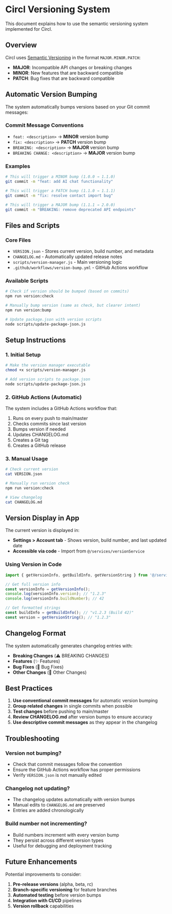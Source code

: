 # Circl Versioning System

This document explains how to use the semantic versioning system implemented for Circl.

## Overview

Circl uses [Semantic Versioning](https://semver.org/) in the format `MAJOR.MINOR.PATCH`:

- **MAJOR**: Incompatible API changes or breaking changes
- **MINOR**: New features that are backward compatible
- **PATCH**: Bug fixes that are backward compatible

## Automatic Version Bumping

The system automatically bumps versions based on your Git commit messages:

### Commit Message Conventions

- `feat: <description>` → **MINOR** version bump
- `fix: <description>` → **PATCH** version bump  
- `BREAKING: <description>` → **MAJOR** version bump
- `BREAKING CHANGE: <description>` → **MAJOR** version bump

### Examples

```bash
# This will trigger a MINOR bump (1.0.0 → 1.1.0)
git commit -m "feat: add AI chat functionality"

# This will trigger a PATCH bump (1.1.0 → 1.1.1)
git commit -m "fix: resolve contact import bug"

# This will trigger a MAJOR bump (1.1.1 → 2.0.0)
git commit -m "BREAKING: remove deprecated API endpoints"
```

## Files and Scripts

### Core Files

- `VERSION.json` - Stores current version, build number, and metadata
- `CHANGELOG.md` - Automatically updated release notes
- `scripts/version-manager.js` - Main versioning logic
- `.github/workflows/version-bump.yml` - GitHub Actions workflow

### Available Scripts

```bash
# Check if version should be bumped (based on commits)
npm run version:check

# Manually bump version (same as check, but clearer intent)
npm run version:bump

# Update package.json with version scripts
node scripts/update-package-json.js
```

## Setup Instructions

### 1. Initial Setup

```bash
# Make the version manager executable
chmod +x scripts/version-manager.js

# Add version scripts to package.json
node scripts/update-package-json.js
```

### 2. GitHub Actions (Automatic)

The system includes a GitHub Actions workflow that:

1. Runs on every push to main/master
2. Checks commits since last version
3. Bumps version if needed
4. Updates CHANGELOG.md
5. Creates a Git tag
6. Creates a GitHub release

### 3. Manual Usage

```bash
# Check current version
cat VERSION.json

# Manually run version check
npm run version:check

# View changelog
cat CHANGELOG.md
```

## Version Display in App

The current version is displayed in:

- **Settings > Account tab** - Shows version, build number, and last updated date
- **Accessible via code** - Import from `@/services/versionService`

### Using Version in Code

```typescript
import { getVersionInfo, getBuildInfo, getVersionString } from '@/services/versionService';

// Get full version info
const versionInfo = getVersionInfo();
console.log(versionInfo.version); // "1.2.3"
console.log(versionInfo.buildNumber); // 42

// Get formatted strings
const buildInfo = getBuildInfo(); // "v1.2.3 (Build 42)"
const version = getVersionString(); // "1.2.3"
```

## Changelog Format

The system automatically generates changelog entries with:

- **Breaking Changes** (⚠️ BREAKING CHANGES)
- **Features** (✨ Features)  
- **Bug Fixes** (🐛 Bug Fixes)
- **Other Changes** (🔧 Other Changes)

## Best Practices

1. **Use conventional commit messages** for automatic version bumping
2. **Group related changes** in single commits when possible
3. **Test changes** before pushing to main/master
4. **Review CHANGELOG.md** after version bumps to ensure accuracy
5. **Use descriptive commit messages** as they appear in the changelog

## Troubleshooting

### Version not bumping?

- Check that commit messages follow the convention
- Ensure the GitHub Actions workflow has proper permissions
- Verify `VERSION.json` is not manually edited

### Changelog not updating?

- The changelog updates automatically with version bumps
- Manual edits to `CHANGELOG.md` are preserved
- Entries are added chronologically

### Build number not incrementing?

- Build numbers increment with every version bump
- They persist across different version types
- Useful for debugging and deployment tracking

## Future Enhancements

Potential improvements to consider:

1. **Pre-release versions** (alpha, beta, rc)
2. **Branch-specific versioning** for feature branches
3. **Automated testing** before version bumps
4. **Integration with CI/CD** pipelines
5. **Version rollback** capabilities